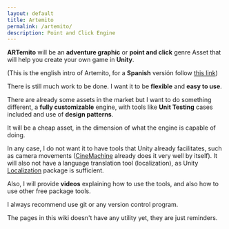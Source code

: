 ```yaml
---
layout: default
title: Artemito
permalink: /artemito/
description: Point and Click Engine
---
```


**ARTemito** will be an **adventure graphic** or **point and click** genre Asset that will help you create your own game in **Unity**. 

(This is the english intro of Artemito, for a **Spanish** versión follow [this link](https://bitbucket.org/nahuel36/tdd/wiki/Intro%20Spanish))

There is still much work to be done. I want it to be **flexible** and **easy to use**. 


There are already some assets in the market but I want to do something different, a **fully customizable** engine, with tools like **Unit Testing** cases included and use of **design patterns**. 

It will be a cheap asset, in the dimension of what the engine is capable of doing.

In any case, I do not want it to have tools that Unity already facilitates, such as camera movements ([CineMachine](https://unity.com/es/unity/features/editor/art-and-design/cinemachine) already does it very well by itself). It will also not have a language translation tool (localization), as Unity [Localization](https://docs.unity3d.com/Packages/com.unity.localization@1.4/manual/index.html) package is sufficient. 

Also, I will provide **videos** explaining how to use the tools, and also how to use other free package tools.

I always recommend use git or any version control program.

The pages in this wiki doesn't have any utility yet, they are just reminders.
